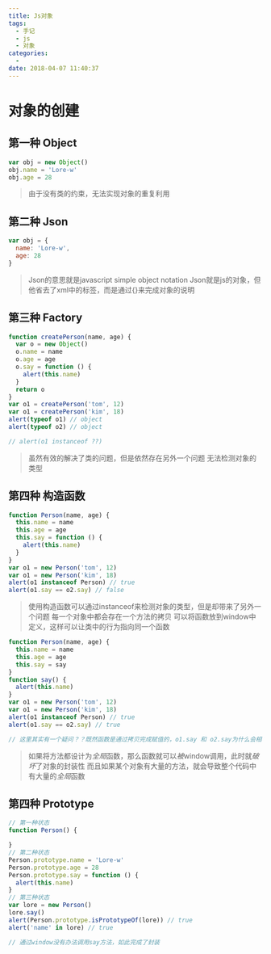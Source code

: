 ```yaml
---
title: Js对象
tags:
  - 手记
  - js
  - 对象
categories:
  -
date: 2018-04-07 11:40:37
---
```



# 对象的创建

## 第一种 Object
```js
var obj = new Object()
obj.name = 'Lore-w'
obj.age = 28
```

> 由于没有类的约束，无法实现对象的重复利用

<!-- more -->

## 第二种 Json
```js
var obj = {
  name: 'Lore-w',
  age: 28
}
```
> Json的意思就是javascript simple object notation
> Json就是js的对象，但他省去了xml中的标签，而是通过{}来完成对象的说明

## 第三种 Factory

```js
function createPerson(name, age) {
  var o = new Object()
  o.name = name
  o.age = age
  o.say = function () {
    alert(this.name)
  }
  return o
}
var o1 = createPerson('tom', 12)
var o1 = createPerson('kim', 18)
alert(typeof o1) // object
alert(typeof o2) // object

// alert(o1 instanceof ??)
```

> 虽然有效的解决了类的问题，但是依然存在另外一个问题
> 无法检测对象的类型

## 第四种 构造函数

```js
function Person(name, age) {
  this.name = name
  this.age = age
  this.say = function () {
    alert(this.name)
  }
}
var o1 = new Person('tom', 12)
var o1 = new Person('kim', 18)
alert(o1 instanceof Person) // true
alert(o1.say == o2.say) // false

```

> 使用构造函数可以通过instanceof来检测对象的类型，但是却带来了另外一个问题
> 每一个对象中都会存在一个方法的拷贝
> 可以将函数放到window中定义，这样可以让类中的行为指向同一个函数

```js
function Person(name, age) {
  this.name = name
  this.age = age
  this.say = say
}
function say() {
  alert(this.name)
}
var o1 = new Person('tom', 12)
var o1 = new Person('kim', 18)
alert(o1 instanceof Person) // true
alert(o1.say == o2.say) // true

// 这里其实有一个疑问？？既然函数是通过拷贝完成赋值的，o1.say 和 o2.say为什么会相等？
```

> 如果将方法都设计为*全局*函数，那么函数就可以*被*window调用，此时就*破坏*了对象的封装性
> 而且如果某个对象有大量的方法，就会导致整个代码中有大量的*全局*函数

## 第四种 Prototype

```js
// 第一种状态
function Person() {

}
// 第二种状态
Person.prototype.name = 'Lore-w'
Person.prototype.age = 28
Person.prototype.say = function () {
  alert(this.name)
}
// 第三种状态
var lore = new Person()
lore.say()
alert(Person.prototype.isPrototypeOf(lore)) // true
alert('name' in lore) // true

// 通过window没有办法调用say方法，如此完成了封装
```